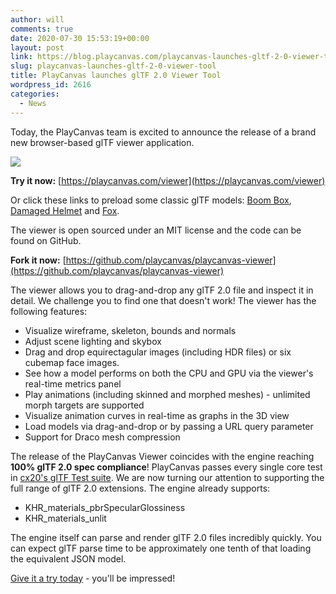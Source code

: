 ```yaml
---
author: will
comments: true
date: 2020-07-30 15:53:19+00:00
layout: post
link: https://blog.playcanvas.com/playcanvas-launches-gltf-2-0-viewer-tool/
slug: playcanvas-launches-gltf-2-0-viewer-tool
title: PlayCanvas launches glTF 2.0 Viewer Tool
wordpress_id: 2616
categories:
  - News
---
```


Today, the PlayCanvas team is excited to announce the release of a brand new browser-based glTF viewer application.

![](/assets/media/viewer3.gif)

**Try it now:** [https://playcanvas.com/viewer](https://playcanvas.com/viewer)

Or click these links to preload some classic glTF models: [Boom Box](https://playcanvas.com/viewer/?load=https://raw.githubusercontent.com/KhronosGroup/glTF-Sample-Models/master/2.0/BoomBox/glTF-Binary/BoomBox.glb), [Damaged Helmet](https://playcanvas.com/viewer/?load=https://raw.githubusercontent.com/KhronosGroup/glTF-Sample-Models/master/2.0/DamagedHelmet/glTF-Binary/DamagedHelmet.glb) and [Fox](https://playcanvas.com/viewer?load=https://raw.githubusercontent.com/KhronosGroup/glTF-Sample-Models/master/2.0/Fox/glTF-Binary/Fox.glb).

The viewer is open sourced under an MIT license and the code can be found on GitHub.

**Fork it now:** [https://github.com/playcanvas/playcanvas-viewer](https://github.com/playcanvas/playcanvas-viewer)

The viewer allows you to drag-and-drop any glTF 2.0 file and inspect it in detail. We challenge you to find one that doesn't work! The viewer has the following features:

- Visualize wireframe, skeleton, bounds and normals
- Adjust scene lighting and skybox
- Drag and drop equirectagular images (including HDR files) or six cubemap face images.
- See how a model performs on both the CPU and GPU via the viewer's real-time metrics panel
- Play animations (including skinned and morphed meshes) - unlimited morph targets are supported
- Visualize animation curves in real-time as graphs in the 3D view
- Load models via drag-and-drop or by passing a URL query parameter
- Support for Draco mesh compression

The release of the PlayCanvas Viewer coincides with the engine reaching **100% glTF 2.0 spec compliance**! PlayCanvas passes every single core test in [cx20's glTF Test suite](https://github.com/cx20/gltf-test#gltf-test). We are now turning our attention to supporting the full range of glTF 2.0 extensions. The engine already supports:

- KHR_materials_pbrSpecularGlossiness
- KHR_materials_unlit

The engine itself can parse and render glTF 2.0 files incredibly quickly. You can expect glTF parse time to be approximately one tenth of that loading the equivalent JSON model.

[Give it a try today](https://playcanvas.com/viewer) - you'll be impressed!

